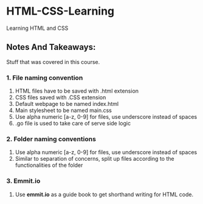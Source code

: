 # HTML-CSS-Learning
Learning HTML and CSS

## Notes And Takeaways:
Stuff that was covered in this course.

### 1. File naming convention
1. HTML files have to be saved with .html extension
2. CSS files saved with .CSS extension
3. Default webpage to be named index.html
4. Main stylesheet to be named main.css
5. Use alpha numeric [a-z, 0-9] for files, use underscore instead of spaces
6. .go file is used to take care of serve side logic

### 2. Folder naming conventions
1. Use alpha numeric [a-z, 0-9] for files, use underscore instead of spaces
2. Similar to separation of concerns, split up files according to the functionalities of the folder


### 3. Emmit.io
1. Use **emmit.io** as a guide book to get shorthand writing for HTML code.  
